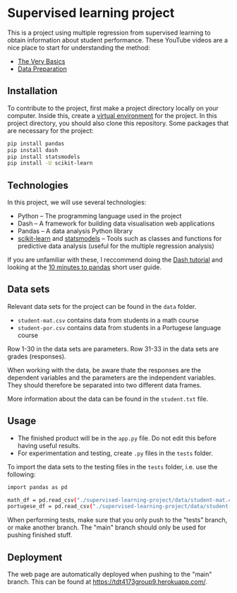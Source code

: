 # Supervised learning project

This is a project using multiple regression from supervised learning to obtain information about student performance. These YouTube videos are a nice place to start for understanding the method:
- [The Very Basics]
- [Data Preparation]

## Installation

To contribute to the project, first make a project directory locally on your computer. Inside this, create a [virtual environment] for the project. In this project directory, you should also clone this repository. Some packages that are necessary for the project:

```sh
pip install pandas
pip install dash
pip install statsmodels
pip install -U scikit-learn
```


## Technologies
In this project, we will use several technologies:

- Python – The programming language used in the project
- Dash – A framework for building data visualisation web applications
- Pandas – A data analysis Python library
- [scikit-learn] and [statsmodels] – Tools such as classes and functions for predictive data analysis (useful for the multiple regression analysis)

If you are unfamiliar with these, I reccommend doing the [Dash tutorial] and looking at the [10 minutes to pandas] short user guide.


## Data sets

Relevant data sets for the project can be found in the `data` folder.
- `student-mat.csv` contains data from students in a math course
- `student-por.csv` contains data from students in a Portugese language course


Row 1-30 in the data sets are parameters. Row 31-33 in the data sets are grades (responses). 

When working with the data, be aware thate the responses are the dependent variables and the parameters are the independent variables. They should therefore be separated into two different data frames.

More information about the data can be found in the `student.txt` file.


## Usage

- The finished product will be in the `app.py` file. Do not edit this before having useful results. 
- For experimentation and testing, create `.py` files in the `tests` folder.

To import the data sets to the testing files in the `tests` folder, i.e. use the following:

```sh
import pandas as pd

math_df = pd.read_csv("./supervised-learning-project/data/student-mat.csv", sep=";")
portugese_df = pd.read_csv("./supervised-learning-project/data/student-por.csv", sep=";")
```

When performing tests, make sure that you only push to the "tests" branch, or make another branch. The "main" branch should only be used for pushing finished stuff.


## Deployment

The web page are automatically deployed when pushing to the "main" branch. This can be found at https://tdt4173group9.herokuapp.com/.



[The Very Basics]: <https://www.youtube.com/watch?v=dQNpSa-bq4M>
[Data Preparation]: <https://www.youtube.com/watch?v=2I_AYIECCOQ&list=TLPQMTkxMDIwMjCcYgA12J8jGg&index=2>
[10 minutes to pandas]: <https://pandas.pydata.org/pandas-docs/stable/user_guide/10min.html#min>
[Dash tutorial]: <http://dash.plotly.com/installation>
[scikit-learn]: <https://scikit-learn.org/stable/>
[statsmodels]: <https://www.statsmodels.org/stable/index.html>
[virtual environment]: <https://www.geeksforgeeks.org/python-virtual-environment/>
